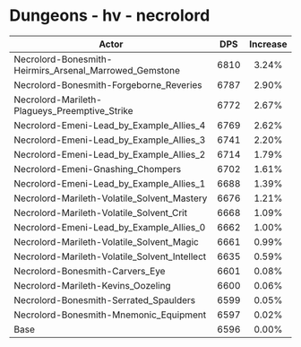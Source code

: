 # Dungeons - hv - necrolord
| Actor | DPS | Increase |
|---|:---:|:---:|
|Necrolord-Bonesmith-Heirmirs_Arsenal_Marrowed_Gemstone|6810|3.24%|
|Necrolord-Bonesmith-Forgeborne_Reveries|6787|2.90%|
|Necrolord-Marileth-Plagueys_Preemptive_Strike|6772|2.67%|
|Necrolord-Emeni-Lead_by_Example_Allies_4|6769|2.62%|
|Necrolord-Emeni-Lead_by_Example_Allies_3|6741|2.20%|
|Necrolord-Emeni-Lead_by_Example_Allies_2|6714|1.79%|
|Necrolord-Emeni-Gnashing_Chompers|6702|1.61%|
|Necrolord-Emeni-Lead_by_Example_Allies_1|6688|1.39%|
|Necrolord-Marileth-Volatile_Solvent_Mastery|6676|1.21%|
|Necrolord-Marileth-Volatile_Solvent_Crit|6668|1.09%|
|Necrolord-Emeni-Lead_by_Example_Allies_0|6662|1.00%|
|Necrolord-Marileth-Volatile_Solvent_Magic|6661|0.99%|
|Necrolord-Marileth-Volatile_Solvent_Intellect|6635|0.59%|
|Necrolord-Bonesmith-Carvers_Eye|6601|0.08%|
|Necrolord-Marileth-Kevins_Oozeling|6600|0.06%|
|Necrolord-Bonesmith-Serrated_Spaulders|6599|0.05%|
|Necrolord-Bonesmith-Mnemonic_Equipment|6597|0.02%|
|Base|6596|0.00%|
